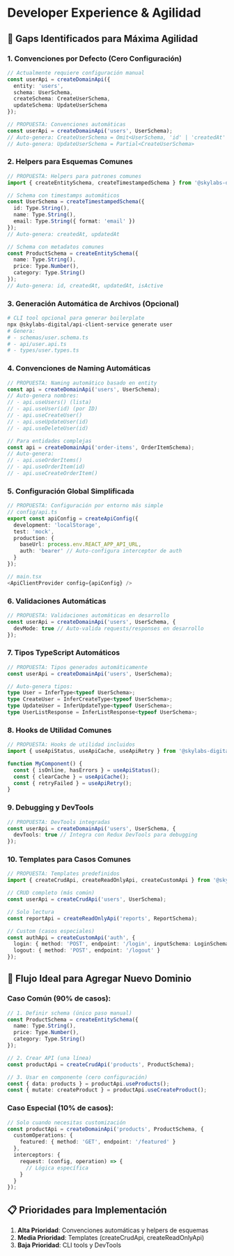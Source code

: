 # Developer Experience & Agilidad

## 🚀 Gaps Identificados para Máxima Agilidad

### 1. **Convenciones por Defecto (Cero Configuración)**
```typescript
// Actualmente requiere configuración manual
const userApi = createDomainApi({
  entity: 'users',
  schema: UserSchema,
  createSchema: CreateUserSchema,
  updateSchema: UpdateUserSchema
});

// PROPUESTA: Convenciones automáticas
const userApi = createDomainApi('users', UserSchema);
// Auto-genera: CreateUserSchema = Omit<UserSchema, 'id' | 'createdAt' | 'updatedAt'>
// Auto-genera: UpdateUserSchema = Partial<CreateUserSchema>
```

### 2. **Helpers para Esquemas Comunes**
```typescript
// PROPUESTA: Helpers para patrones comunes
import { createEntitySchema, createTimestampedSchema } from '@skylabs-digital/api-client-service';

// Schema con timestamps automáticos
const UserSchema = createTimestampedSchema({
  id: Type.String(),
  name: Type.String(),
  email: Type.String({ format: 'email' })
});
// Auto-genera: createdAt, updatedAt

// Schema con metadatos comunes
const ProductSchema = createEntitySchema({
  name: Type.String(),
  price: Type.Number(),
  category: Type.String()
});
// Auto-genera: id, createdAt, updatedAt, isActive
```

### 3. **Generación Automática de Archivos (Opcional)**
```bash
# CLI tool opcional para generar boilerplate
npx @skylabs-digital/api-client-service generate user
# Genera:
# - schemas/user.schema.ts
# - api/user.api.ts
# - types/user.types.ts
```

### 4. **Convenciones de Naming Automáticas**
```typescript
// PROPUESTA: Naming automático basado en entity
const api = createDomainApi('users', UserSchema);
// Auto-genera nombres:
// - api.useUsers() (lista)
// - api.useUser(id) (por ID)
// - api.useCreateUser()
// - api.useUpdateUser(id)
// - api.useDeleteUser(id)

// Para entidades complejas
const api = createDomainApi('order-items', OrderItemSchema);
// Auto-genera:
// - api.useOrderItems()
// - api.useOrderItem(id)
// - api.useCreateOrderItem()
```

### 5. **Configuración Global Simplificada**
```typescript
// PROPUESTA: Configuración por entorno más simple
// config/api.ts
export const apiConfig = createApiConfig({
  development: 'localStorage',
  test: 'mock',
  production: {
    baseUrl: process.env.REACT_APP_API_URL,
    auth: 'bearer' // Auto-configura interceptor de auth
  }
});

// main.tsx
<ApiClientProvider config={apiConfig} />
```

### 6. **Validaciones Automáticas**
```typescript
// PROPUESTA: Validaciones automáticas en desarrollo
const userApi = createDomainApi('users', UserSchema, {
  devMode: true // Auto-valida requests/responses en desarrollo
});
```

### 7. **Tipos TypeScript Automáticos**
```typescript
// PROPUESTA: Tipos generados automáticamente
const userApi = createDomainApi('users', UserSchema);

// Auto-genera tipos:
type User = InferType<typeof UserSchema>;
type CreateUser = InferCreateType<typeof UserSchema>;
type UpdateUser = InferUpdateType<typeof UserSchema>;
type UserListResponse = InferListResponse<typeof UserSchema>;
```

### 8. **Hooks de Utilidad Comunes**
```typescript
// PROPUESTA: Hooks de utilidad incluidos
import { useApiStatus, useApiCache, useApiRetry } from '@skylabs-digital/api-client-service';

function MyComponent() {
  const { isOnline, hasErrors } = useApiStatus();
  const { clearCache } = useApiCache();
  const { retryFailed } = useApiRetry();
}
```

### 9. **Debugging y DevTools**
```typescript
// PROPUESTA: DevTools integradas
const userApi = createDomainApi('users', UserSchema, {
  devTools: true // Integra con Redux DevTools para debugging
});
```

### 10. **Templates para Casos Comunes**
```typescript
// PROPUESTA: Templates predefinidos
import { createCrudApi, createReadOnlyApi, createCustomApi } from '@skylabs-digital/api-client-service';

// CRUD completo (más común)
const userApi = createCrudApi('users', UserSchema);

// Solo lectura
const reportApi = createReadOnlyApi('reports', ReportSchema);

// Custom (casos especiales)
const authApi = createCustomApi('auth', {
  login: { method: 'POST', endpoint: '/login', inputSchema: LoginSchema },
  logout: { method: 'POST', endpoint: '/logout' }
});
```

## 🎯 Flujo Ideal para Agregar Nuevo Dominio

### Caso Común (90% de casos):
```typescript
// 1. Definir schema (único paso manual)
const ProductSchema = createEntitySchema({
  name: Type.String(),
  price: Type.Number(),
  category: Type.String()
});

// 2. Crear API (una línea)
const productApi = createCrudApi('products', ProductSchema);

// 3. Usar en componente (cero configuración)
const { data: products } = productApi.useProducts();
const { mutate: createProduct } = productApi.useCreateProduct();
```

### Caso Especial (10% de casos):
```typescript
// Solo cuando necesitas customización
const productApi = createDomainApi('products', ProductSchema, {
  customOperations: {
    featured: { method: 'GET', endpoint: '/featured' }
  },
  interceptors: {
    request: (config, operation) => {
      // Lógica específica
    }
  }
});
```

## 📋 Prioridades para Implementación

1. **Alta Prioridad**: Convenciones automáticas y helpers de esquemas
2. **Media Prioridad**: Templates (createCrudApi, createReadOnlyApi)
3. **Baja Prioridad**: CLI tools y DevTools
